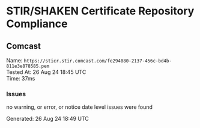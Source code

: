 # STIR/SHAKEN Certificate Repository Compliance

## Comcast

Name: `https://sticr.stir.comcast.com/fe294080-2137-456c-bd4b-811e3e878585.pem`\
Tested At: 26 Aug 24 18:45 UTC\
Time: 37ms

### Issues

no warning, or error, or notice date level issues were found

Generated: 26 Aug 24 18:49 UTC